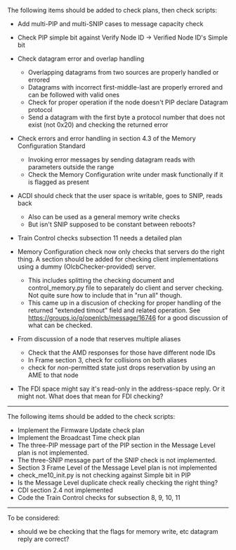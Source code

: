The following items should be added to check plans, then check scripts:

 - Add multi-PIP and multi-SNIP cases to message capacity check
 
 - Check PIP simple bit against Verify Node ID -> Verified Node ID's Simple bit
 
 - Check datagram error and overlap handling
    - Overlapping datagrams from two sources are properly handled or errored
    - Datagrams with incorrect first-middle-last are properly errored and can be followed with valid ones 
    - Check for proper operation if the node doesn't PIP declare Datagram protocol
    - Send a datagram with the first byte a protocol number that does not exist (not 0x20) and checking the returned error
    
 - Check errors and error handling in section 4.3 of the Memory Configuration Standard
    - Invoking error messages by sending datagram reads with parameters outside the range
    - Check the Memory Configuration write under mask functionally if it is flagged as present 
    
 - ACDI should check that the user space is writable, goes to SNIP, reads back
    - Also can be used as a general memory write checks
    - But isn't SNIP supposed to be constant between reboots?
 
 - Train Control checks subsection 11 needs a detailed plan

 - Memory Configuration check now only checks that servers do the right thing. A section should be added for checking client implementations using a dummy (OlcbChecker-provided) server.
    - This includes splitting the checking document and control_memory.py file to separately do client and server checking.  Not quite sure how to include that in "run all" though.
    - This came up in a discusion of checking for proper handling of the returned "extended timout" field and related operation. See https://groups.io/g/openlcb/message/16746 for a good discussion of what can be checked.

- From discussion of a node that reserves multiple aliases
    - Check that the AMD responses for those have different node IDs
    - In Frame section 3, check for collisions on both aliases
    - check for _non_-permitted state just drops reservation by using an AME to that node

- The FDI space might say it's read-only in the address-space reply. Or it might not. What does that mean for FDI checking?
    
----------------------

The following items should be added to the check scripts:

 - Implement the Firmware Update check plan
 - Implement the Broadcast Time check plan
 - The three-PIP message part of the PIP section in the Message Level plan is not implemented.
 - The three-SNIP message part of the SNIP check is not implemented.
 - Section 3 Frame Level of the Message Level plan is not implemented
 - check_me10_init.py is not checking against Simple bit in PIP
 - Is the Message Level duplicate check really checking the right thing?
 - CDI section 2.4 not implemented
 - Code the Train Control checks for subsection 8, 9, 10, 11
 
----------------------

To be considered:
 - should we be checking that the flags for memory write, etc datagram reply are correct?
